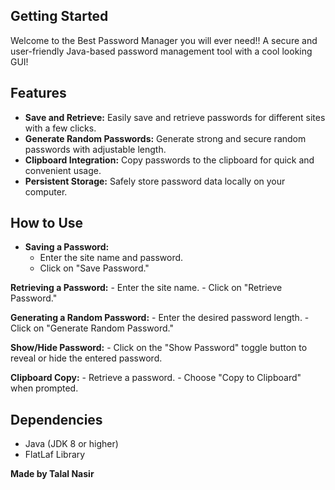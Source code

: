 ## Getting Started

Welcome to the Best Password Manager you will ever need!!
A secure and user-friendly Java-based password management tool with a cool looking GUI!

## Features

- **Save and Retrieve:** Easily save and retrieve passwords for different sites with a few clicks.
- **Generate Random Passwords:** Generate strong and secure random passwords with adjustable length.
- **Clipboard Integration:** Copy passwords to the clipboard for quick and convenient usage.
- **Persistent Storage:** Safely store password data locally on your computer.

## How to Use

- **Saving a Password:**
    - Enter the site name and password.
    - Click on "Save Password."

**Retrieving a Password:**
    - Enter the site name.
    - Click on "Retrieve Password."

**Generating a Random Password:**
    - Enter the desired password length.
    - Click on "Generate Random Password."

**Show/Hide Password:**
    - Click on the "Show Password" toggle button to reveal or hide the entered password.

**Clipboard Copy:**
    - Retrieve a password.
    - Choose "Copy to Clipboard" when prompted.

## Dependencies
- Java (JDK 8 or higher)
- FlatLaf Library

**Made by Talal Nasir**